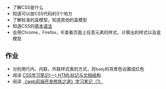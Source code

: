 * 了解CSS是什么
* 知道可以放CSS代码的3个地方
* 了解标准的盒模型。知道其他的盒模型
* 知道CSS的[基本语法](http://www.w3school.com.cn/css/css_syntax.asp)
* 会用Chrome，Firefox，IE查看页面上任意元素的样式，计算出的样式以及盒模型

## 作业
* 分别用行内，内联，外联样式表的方式，将`body`的背景色设置成红色
* 阅读 [CSS学习笔记(一) HTML标记与文档结构](http://segmentfault.com/blog/dopppler/1190000002425174)
* 阅读 [《web前端开发修炼之道》学习笔记（1）
](http://dyy.im/3735.html)
